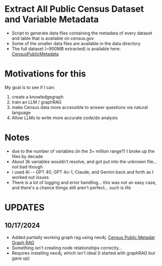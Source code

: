 # Extract All Public Census Dataset and Variable Metadata
- Script to generate data files containing the metadata of every dataset and table that is available on census.gov
- Some of the smaller data files are available in the data directory
- The full dataset (~900MB extracted) is available here: [CensusPublicMetadata](https://drive.google.com/file/d/1_0rXMtejU4e9XrqBOpZVFemQPIaI93RO/view?usp=sharing)

# Motivations for this
My goal is to see if I can:
1. create a knowledgegraph
2. train an LLM / graphRAG
3. make Census data more accessible to answer questions via natural language
4. Allow LLMs to write more accurate code/do analysis 

# Notes
- due to the number of variables (in the 3+ million range?) I broke up the files by decade
- About 3k variables wouldn't resolve, and got put into the unknown file... not bad though
- I used AI -- GPT 40, GPT 4o-1, Claude, and Gemini back and forth as I worked out issues
- There is a lot of logging and error handling... this was not an easy case, and there's a chance things still aren't perfect... such is life

# UPDATES
## 10/17/2024
- Added partially working graph rag using neo4j. [Census Public Metadat Graph RAG](https://github.com/brockwebb/ExtractAllPublicCensusDatasetAndVariableMetadata/blob/main/CensusPublicMetadataRAG.ipynb)
- Something isn't creating node relationships correctly...
- Requires installing neo4j, which isn't ideal (I started with graphRAG but gave up)
